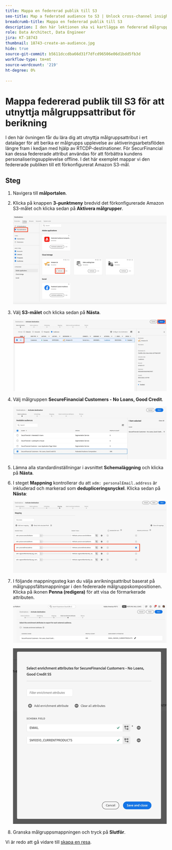 ```yaml
---
title: Mappa en federerad publik till S3
seo-title: Map a federated audience to S3 | Unlock cross-channel insights with Federated Audience Composition
breadcrumb-title: Mappa en federerad publik till S3
description: I den här lektionen ska vi kartlägga en federerad målgrupp till en Real-Time CDP-målgrupp längre fram i kedjan för att stödja en personaliserad offlineupplevelse.
role: Data Architect, Data Engineer
jira: KT-18743
thumbnail: 18743-create-an-audience.jpg
hide: true
source-git-commit: b5611dccdba66d31f7dfcd96506e06d1bdd5fb3d
workflow-type: tm+mt
source-wordcount: '219'
ht-degree: 0%

---
```



# Mappa federerad publik till S3 för att utnyttja målgruppsattribut för berikning

I den här övningen får du lära dig att utnyttja målgruppsattribut i ert datalager för att berika er målgrupps upplevelse av aktiveringsarbetsflöden längre fram i kedjan med hjälp av RTCDP-destinationer. För SecurFinancial kan dessa federerade attribut användas för att förbättra kundens personaliseringsupplevelse offline. I det här exemplet mappar vi den federerade publiken till ett förkonfigurerat Amazon S3-mål.

## Steg

1. Navigera till **målportalen**.

2. Klicka på knappen **3-punktmeny** bredvid det förkonfigurerade Amazon S3-målet och klicka sedan på **Aktivera målgrupper**.

   ![activate-audiences](assets/activate-audiences.png)

3. Välj **S3-målet** och klicka sedan på **Nästa**.

   ![select-s3-destination](assets/select-s3-destination.png)

4. Välj målgruppen **SecureFinancial Customers - No Loans, Good Credit**.

   ![select-s3-audience](assets/select-s3-audience.png)

5. Lämna alla standardinställningar i avsnittet **Schemaläggning** och klicka på **Nästa**.

6. I steget **Mappning** kontrollerar du att `xdm: personalEmail.address` är inkluderad och markerad som **dedupliceringsnyckel**. Klicka sedan på **Nästa**:

   ![dedupliceringsnyckel](assets/deduplication-key.png)

7. I följande mappningssteg kan du välja anrikningsattribut baserat på målgruppsfältsmappningar i den federerade målgruppskompositionen. Klicka på ikonen **Penna (redigera)** för att visa de förmarkerade attributen.

   ![edit-attributes](assets/edit-attributes.png)

   ![final-attributes](assets/final-attribution.png)

8. Granska målgruppsmappningen och tryck på **Slutför**.

Vi är redo att gå vidare till [skapa en resa](build-journey-federated-audience.md).
